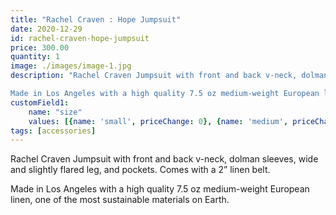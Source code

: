 ```yaml
---
title: "Rachel Craven : Hope Jumpsuit"
date: 2020-12-29
id: rachel-craven-hope-jumpsuit
price: 300.00
quantity: 1
image: ./images/image-1.jpg
description: "Rachel Craven Jumpsuit with front and back v-neck, dolman sleeves, wide and slightly flared leg, and pockets. Comes with a 2” linen belt.

Made in Los Angeles with a high quality 7.5 oz medium-weight European linen, one of the most sustainable materials on Earth."
customField1:
    name: "size"
    values: [{name: 'small', priceChange: 0}, {name: 'medium', priceChange: 0}, {name: 'large', priceChange: 0}]
tags: [accessories]
---
```


Rachel Craven Jumpsuit with front and back v-neck, dolman sleeves, wide and slightly flared leg, and pockets. Comes with a 2” linen belt.

Made in Los Angeles with a high quality 7.5 oz medium-weight European linen, one of the most sustainable materials on Earth.
